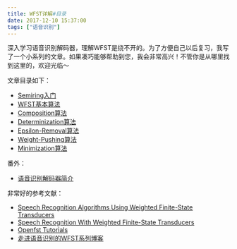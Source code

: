 ```yaml
---
title: WFST详解#目录
date: 2017-12-10 15:37:00
tags: ["语音识别"]
---
```


深入学习语音识别解码器，理解WFST是绕不开的。为了方便自己以后复习，我写了一个小系列的文章。如果凑巧能够帮助到您，我会非常高兴！不管你是从哪里找到这里的，欢迎光临～

文章目录如下：
* [Semiring入门](https://blog.harryfyodor.xyz/2017/11/19/wfst-1/)
* [WFST基本算法](https://blog.harryfyodor.xyz/2017/11/19/wfst-2/)
* [Composition算法](https://blog.harryfyodor.xyz/2017/11/21/wfst-3/)
* [Determinization算法](https://blog.harryfyodor.xyz/2017/11/24/wfst-4/)
* [Epsilon-Removal算法](https://blog.harryfyodor.xyz/2017/11/26/wfst-5/)
* [Weight-Pushing算法](https://blog.harryfyodor.xyz/2017/11/26/wfst-6/)
* [Minimization算法](https://blog.harryfyodor.xyz/2017/11/27/wfst-7/)

番外：
* [语音识别解码器简介](https://blog.harryfyodor.xyz/2017/11/13/decoder-intro/)

非常好的参考文献：
* [Speech Recognition Algorithms Using Weighted Finite-State Transducers](http://www.doc88.com/p-7468656439802.html)
* [Speech Recognition With Weighted Finite-State Transducers](https://cs.nyu.edu/~mohri/pub/hbka.pdf)
* [Openfst Tutorials](http://openfst.cs.nyu.edu/twiki/pub/FST/FstHltTutorial/tutorial_part1.pdf)
* [走进语音识别的WFST系列博客](http://blog.csdn.net/l_b_yuan/article/details/50876340)